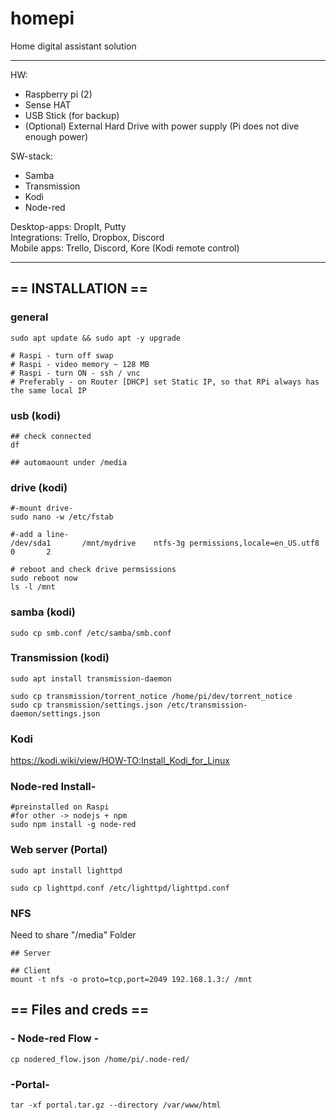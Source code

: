 
# homepi
Home digital assistant solution

------------------
HW: 
- Raspberry pi (2)
- Sense HAT
- USB Stick (for backup)
- (Optional) External Hard Drive with power supply (Pi does not dive enough power)
   
SW-stack: 
- Samba
- Transmission
- Kodi
- Node-red
   
Desktop-apps: DropIt, Putty   
Integrations: Trello, Dropbox, Discord   
Mobile apps: Trello, Discord, Kore (Kodi remote control)   

-----------

## == INSTALLATION ==
### general
```shell
sudo apt update && sudo apt -y upgrade

# Raspi - turn off swap
# Raspi - video memory ~ 128 MB
# Raspi - turn ON - ssh / vnc
# Preferably - on Router [DHCP] set Static IP, so that RPi always has the same local IP

```

### usb (kodi)
```
## check connected
df

## automaount under /media

```

### drive (kodi)
```
#-mount drive-
sudo nano -w /etc/fstab

#-add a line-
/dev/sda1       /mnt/mydrive    ntfs-3g permissions,locale=en_US.utf8   0       2

# reboot and check drive permsissions
sudo reboot now
ls -l /mnt
```

### samba (kodi)
```shell
sudo cp smb.conf /etc/samba/smb.conf
```

### Transmission (kodi)
```shell
sudo apt install transmission-daemon

sudo cp transmission/torrent_notice /home/pi/dev/torrent_notice
sudo cp transmission/settings.json /etc/transmission-daemon/settings.json
```

### Kodi
https://kodi.wiki/view/HOW-TO:Install_Kodi_for_Linux

### Node-red Install-
```shell
#preinstalled on Raspi
#for other -> nodejs + npm
sudo npm install -g node-red
```

### Web server (Portal)
```shell
sudo apt install lighttpd

sudo cp lighttpd.conf /etc/lighttpd/lighttpd.conf
```

### NFS
Need to share "/media" Folder

```
## Server

## Client
mount -t nfs -o proto=tcp,port=2049 192.168.1.3:/ /mnt

```

## == Files and creds ==

### - Node-red Flow -
```shell
cp nodered_flow.json /home/pi/.node-red/
```

### -Portal-
```shell
tar -xf portal.tar.gz --directory /var/www/html
```





